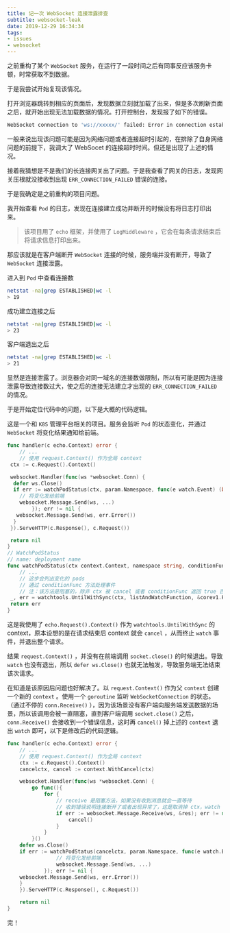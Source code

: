 ```yaml
---
title: 记一次 WebSocket 连接泄露排查
subtitle: websocket-leak
date: 2019-12-29 16:34:34
tags:
- issues
- websocket
---
```


之前重构了某个 `WebSocket` 服务，在运行了一段时间之后有同事反应该服务卡顿，时常获取不到数据。

于是我尝试开始复现该情况。

打开浏览器跳转到相应的页面后，发现数据立刻就加载了出来，但是多次刷新页面之后，就开始出现无法加载数据的情况。打开控制台，发现报了如下的错误。

``` bash
WebSocket connection to 'ws://xxxxx/' failed: Error in connection establishment: net::ERR_CONNECTION_FAILED
```

一般来说出现该问题可能是因为网络问题或者连接超时引起的，在排除了自身网络问题的前提下，我调大了 WebSocet 的连接超时时间。但还是出现了上述的情况。

接着我猜想是不是我们的长连接网关出了问题。于是我查看了网关的日志，发现网关压根就没接收到出现 `ERR_CONNECTION_FAILED` 错误的连接。

于是我确定是之前重构的项目问题。

<!-- more -->

我开始查看 `Pod` 的日志，发现在连接建立成功并断开的时候没有将日志打印出来。

> 该项目用了 `echo` 框架，并使用了 `LogMiddleware` ，它会在每条请求结束后将请求信息打印出来。

那应该就是在客户端断开 `WebSocket` 连接的时候，服务端并没有断开，导致了 `WebSocket` 连接泄露。

进入到 `Pod` 中查看连接数

``` bash
netstat -na|grep ESTABLISHED|wc -l
> 19
```

成功建立连接之后

``` bash
netstat -na|grep ESTABLISHED|wc -l
> 23
```

客户端退出之后

``` bash
netstat -na|grep ESTABLISHED|wc -l
> 21
```

显然是连接泄露了。浏览器会对同一域名的连接数做限制，所以有可能是因为连接泄露导致连接数过大，使之后的连接无法建立才出现的 `ERR_CONNECTION_FAILED` 的情况。

于是开始定位代码中的问题，以下是大概的代码逻辑。

这是一个和 `K8S` 管理平台相关的项目。服务会监听 `Pod` 的状态变化，并通过 `WebSocket` 将变化结果通知给前端。

``` go
func handler(c echo.Context) error {
    // ...
    // 使用 request.Context() 作为全局 context
 ctx := c.Request().Context()

 websocket.Handler(func(ws *websocket.Conn) {
  defer ws.Close()
  if err := watchPodStatus(ctx, param.Namespace, func(e watch.Event) (bool, error) {
    // 将变化发给前端
    websocket.Message.Send(ws, ...)
        }); err != nil {
   websocket.Message.Send(ws, err.Error())
  }
 }).ServeHTTP(c.Response(), c.Request())

 return nil
}
// WatchPodStatus
// name: deployment name
func watchPodStatus(ctx context.Context, namespace string, conditionFunc func(e watch.Event) (bool, error)) error {
    // ...
    // 这步会列出变化的 pods
    // 通过 conditionFunc 方法处理事件
    // 注：该方法是阻塞的，除非 ctx 被 cancel 或者 conditionFunc 返回 true 否则不会结束
 _, err = watchtools.UntilWithSync(ctx, listAndWatchFunction, &corev1.Pod{}, preconditionFunc, conditionFunc)
 return err
}
```

这是我使用了 `echo.Request().Context()` 作为 `watchtools.UntilWithSync` 的 context，原本设想的是在请求结束后 context 就会 `cancel` ，从而终止 `watch` 事件，并退出整个请求。

结果 `request.Context()` ，并没有在前端调用 `socket.close()` 的时候退出。导致 `watch` 也没有退出，所以 `defer ws.Close()` 也就无法触发，导致服务端无法结束该次请求。

在知道是该原因后问题也好解决了。以 `request.Context()` 作为父 `context` 创建一个新的 `context` 。使用一个 `goroutine` 监听 `WebSocketConnection` 的状态。（通过不停的 `conn.Receive()` ），因为该场景没有客户端向服务端发送数据的场景，所以该调用会被一直阻塞，直到客户端调用 `socket.close()` 之后， `conn.Receive()` 会接收到一个错误信息，这时再 `cancel()` 掉上述的 `context` 退出 `watch` 即可，以下是修改后的代码逻辑。

``` go
func handler(c echo.Context) error {
    // ...
    // 使用 request.Context() 作为全局 context
    ctx := c.Request().Context()
    cancelctx, cancel := context.WithCancel(ctx)

    websocket.Handler(func(ws *websocket.Conn) {
        go func(){
            for {
                // receive 是阻塞方法，如果没有收到消息就会一直等待
                // 收到错误说明连接断开了或者出现异常了，这是取消掉 ctx，watch 行为也会推出
                if err := websocket.Message.Receive(ws, &res); err != nil{
                    cancel()
                }
            }
        }()
    defer ws.Close()
    if err := watchPodStatus(cancelctx, param.Namespace, func(e watch.Event) (bool, error){
                // 将变化发给前端
                websocket.Message.Send(ws, ...)
            }); err != nil {
    websocket.Message.Send(ws, err.Error())
    }
    }).ServeHTTP(c.Response(), c.Request())

    return nil
}
```

完！
